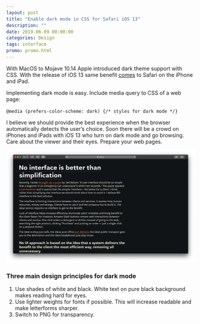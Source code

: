 ```yaml
---
layout: post
title: "Enable dark mode in CSS for Safari iOS 13"
description: ""
date: 2019-06-09 00:00:00
categories: Design
tags: interface
promo: promo.html
---
```


With MacOS to Mojave 10.14 Apple introduced dark theme support with CSS. With the release of iOS 13 same benefit [comes](https://developer.apple.com/documentation/safari_release_notes/safari_13_beta_release_notes) to Safari on the iPhone and iPad.

Implementing dark mode is easy. Include media query to CSS of a web page:

`@media (prefers-color-scheme: dark) {/* styles for dark mode */}`

I believe we should provide the best experience when the browser automatically detects the user’s choice. Soon there will be a crowd on iPhones and iPads with iOS 13 who turn on dark mode and go browsing.  Care about the viewer and their eyes. Prepare your web pages.

<span class="p1000">![Dark mode iOS web](/blog_img/advices/dark.png)</span>

### Three main design principles for dark mode

1. Use shades of white and black. White text on pure black background makes reading hard for eyes.
2. Use lighter weights for fonts if possible. This will increase readable and make letterforms sharper.   
3. Switch to PNG for transparency.